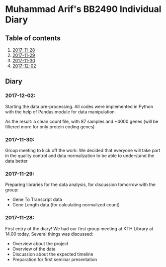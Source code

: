 # Muhammad Arif's BB2490 Individual Diary

## Table of contents
1. [2017-11-28](#1)
2. [2017-11-29](#2)
3. [2017-11-30](#3)
4. [2017-12-02](#4)

## Diary
### 2017-12-02<a name="4"></a>:
Starting the data pre-processing. All codes were implemented in Python with the help of Pandas module for data manipulation. 

As the result: a clean count file, with 87 samples and ~4000 genes (will be filtered more for only protein coding genes)

### 2017-11-30<a name="3"></a>:
Group meeting to kick off the work: We decided that everyone will take part in the quality control and data normalization to be able to understand the data better

### 2017-11-29<a name="2"></a>:
Preparing libraries for the data analysis, for discussion tomorrow with the group:
* Gene To Transcript data
* Gene Length data (for calculating normalized count)

### 2017-11-28<a name="1"></a>:
First entry of the diary!
We had our first group meeting at KTH Library at 14.00 today. Several things was discussed:
* Overview about the project
* Overview of the data
* Discussion about the expected timeline
* Preparation for first seminar presentation




